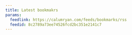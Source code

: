 ```yaml
---
title: Latest bookmakrs
params:
  feedlink: https://calumryan.com/feeds/bookmarks/rss
  feedid: 8c2789a73ee74526fcd2bc351e2141c7
---
```

